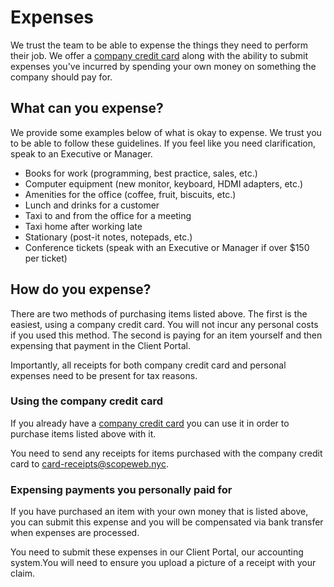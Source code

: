 # Expenses

We trust the team to be able to expense the things they need to perform their job. We offer a [company credit card](../../benefits/company_credit_card.md) along with the ability to submit expenses you've incurred by spending your own money on something the company should pay for.

## What can you expense?

We provide some examples below of what is okay to expense. We trust you to be able to follow these guidelines. If you feel like you need clarification, speak to an Executive or Manager.

- Books for work (programming, best practice, sales, etc.)
- Computer equipment (new monitor, keyboard, HDMI adapters, etc.)
- Amenities for the office (coffee, fruit, biscuits, etc.)
- Lunch and drinks for a customer
- Taxi to and from the office for a meeting
- Taxi home after working late
- Stationary (post-it notes, notepads, etc.)
- Conference tickets (speak with an Executive or Manager if over $150 per ticket)

## How do you expense?

There are two methods of purchasing items listed above. The first is the easiest, using a company credit card. You will not incur any personal costs if you used this method. The second is paying for an item yourself and then expensing that payment in the Client Portal.

Importantly, all receipts for both company credit card and personal expenses need to be present for tax reasons.

### Using the company credit card

If you already have a [company credit card](../../benefits/company_credit_card.md) you can use it in order to purchase items listed above with it.

You need to send any receipts for items purchased with the company credit card to [card-receipts@scopeweb.nyc](mailto:card-receipts@scopeweb.nyc).

### Expensing payments you personally paid for

If you have purchased an item with your own money that is listed above, you can submit this expense and you will be compensated via bank transfer when expenses are processed.

You need to submit these expenses in our Client Portal, our accounting system.You will need to ensure you upload a picture of a receipt with your claim.